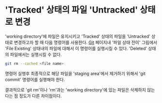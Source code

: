 # 'Tracked' 상태의 파일 'Untracked' 상태로 변경

'working directory'에 파일은 유지시키고 'Tracked' 상태의 파일을 'Untracked' 상태로 변경하고자 할 때 다음 명령어를 사용한다.
[Git](_Git.md) 페이지내 '파일 상태 전이' 그림에서 'File Existing' 상태내의 파일에 대해서 이 명령어를 실행시킬 수 있다.
'Deleted' 상태의 파일에서는 실행시킬 수 없다.

```bash
git rm --cached <file name>
```

명령어 실행후 최종적으로 해당 파일을 'staging area'에서 제거하기 위해서 'git commit' 명령어를 실행해야 한다.

결과적으로 'git rm'이나 'rm'과는 'working directory'에 있는 파일은 삭제하지 않는다는 점 정도가 다른 차이점이다.
